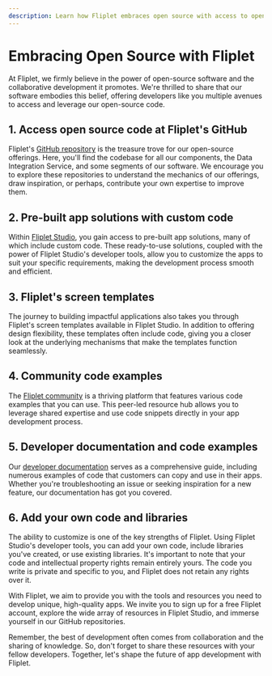 ```yaml
---
description: Learn how Fliplet embraces open source with access to open-source code, pre-built app solutions, screen templates, community code examples, and developer documentation. Discover the power of customization and collaboration in app development with Fliplet.
---
```


# Embracing Open Source with Fliplet

At Fliplet, we firmly believe in the power of open-source software and the collaborative development it promotes. We're thrilled to share that our software embodies this belief, offering developers like you multiple avenues to access and leverage our open-source code.

## 1. Access open source code at Fliplet's GitHub

Fliplet's [GitHub repository](https://github.com/fliplet) is the treasure trove for our open-source offerings. Here, you'll find the codebase for all our components, the Data Integration Service, and some segments of our software. We encourage you to explore these repositories to understand the mechanics of our offerings, draw inspiration, or perhaps, contribute your own expertise to improve them.

## 2. Pre-built app solutions with custom code

Within [Fliplet Studio](https://studio.fliplet.com/), you gain access to pre-built app solutions, many of which include custom code. These ready-to-use solutions, coupled with the power of Fliplet Studio's developer tools, allow you to customize the apps to suit your specific requirements, making the development process smooth and efficient.

## 3. Fliplet's screen templates

The journey to building impactful applications also takes you through Fliplet's screen templates available in Fliplet Studio. In addition to offering design flexibility, these templates often include code, giving you a closer look at the underlying mechanisms that make the templates function seamlessly.

## 4. Community code examples

The [Fliplet community](https://community.fliplet.com) is a thriving platform that features various code examples that you can use. This peer-led resource hub allows you to leverage shared expertise and use code snippets directly in your app development process.

## 5. Developer documentation and code examples

Our [developer documentation](https://developers.fliplet.com) serves as a comprehensive guide, including numerous examples of code that customers can copy and use in their apps. Whether you're troubleshooting an issue or seeking inspiration for a new feature, our documentation has got you covered.

## 6. Add your own code and libraries

The ability to customize is one of the key strengths of Fliplet. Using Fliplet Studio's developer tools, you can add your own code, include libraries you've created, or use existing libraries. It's important to note that your code and intellectual property rights remain entirely yours. The code you write is private and specific to you, and Fliplet does not retain any rights over it.

With Fliplet, we aim to provide you with the tools and resources you need to develop unique, high-quality apps. We invite you to sign up for a free Fliplet account, explore the wide array of resources in Fliplet Studio, and immerse yourself in our GitHub repositories.

Remember, the best of development often comes from collaboration and the sharing of knowledge. So, don't forget to share these resources with your fellow developers. Together, let's shape the future of app development with Fliplet.
